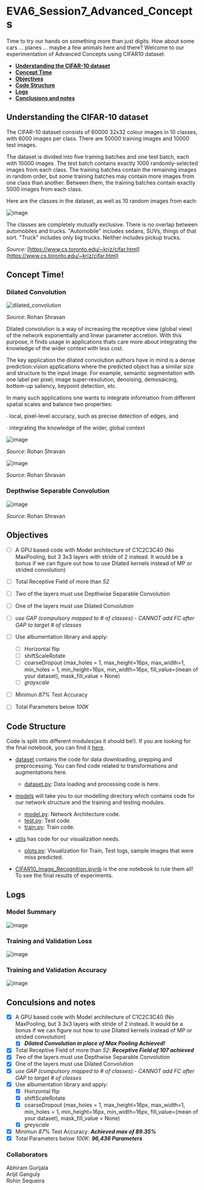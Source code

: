 # EVA6_Session7_Advanced_Concepts

Time to try our hands on something more than just digits. How about some cars ... planes ... maybe a few animals here and there? Welcome to our experimentation of Advanced Concepts using CIFAR10 dataset.

* [**Understanding the CIFAR-10 dataset**](#understanding-the-cifar-10-dataset)
* [**Concept Time**](#concept-time)
* [**Objectives**](#objectives)
* [**Code Structure**](#code-structure)
* [**Logs**](#logs)
* [**Conclusions and notes**](#conclusions_and_notes)


## Understanding the CIFAR-10 dataset

The CIFAR-10 dataset consists of 60000 32x32 colour images in 10 classes, with 6000 images per class. There are 50000 training images and 10000 test images.

The dataset is divided into five training batches and one test batch, each with 10000 images. The test batch contains exactly 1000 randomly-selected images from each class. The training batches contain the remaining images in random order, but some training batches may contain more images from one class than another. Between them, the training batches contain exactly 5000 images from each class.

Here are the classes in the dataset, as well as 10 random images from each:

![image](https://user-images.githubusercontent.com/31658286/122556219-dab61e80-d058-11eb-8e6e-a2ac3ab24365.png)

The classes are completely mutually exclusive. There is no overlap between automobiles and trucks. "Automobile" includes sedans, SUVs, things of that sort. "Truck" includes only big trucks. Neither includes pickup trucks.

_Source_: [https://www.cs.toronto.edu/~kriz/cifar.html](https://www.cs.toronto.edu/~kriz/cifar.html)

## Concept Time!

### Dilated Convolution

![dilated_convolution](https://user-images.githubusercontent.com/31658286/123273137-ff5e3a80-d51f-11eb-802f-bca4da9e492e.gif)

_Source_: Rohan Shravan

Dilated convolution is a way of increasing the receptive view (global view) of the network exponentially and linear parameter accretion. With this purpose, it finds usage in applications thats care more about integrating the knowledge of the wider context with less cost.

The key application the dilated convolution authors have in mind is a dense prediction:vision applications where the predicted object has a similar size and structure to the input image.
For example, semantic segmentation with one label per pixel;
image super-resolution, denoising, demosaicing, bottom-up saliency, keypoint detection, etc.

In many such applications one wants to integrate information from different spatial scales and balance two properties:

∙ local, pixel-level accuracy, such as precise detection of edges, and

∙ integrating the knowledge of the wider, global context

![image](https://user-images.githubusercontent.com/31658286/123273667-798ebf00-d520-11eb-81ea-84fd1e922e9b.png)
                                            
 _Source_: Rohan Shravan

![image](https://user-images.githubusercontent.com/31658286/123273824-9aefab00-d520-11eb-9ed2-638434daa46b.png)
                                            
 _Source_: Rohan Shravan


### Depthwise Separable Convolution

![image](https://user-images.githubusercontent.com/31658286/123274042-ca9eb300-d520-11eb-8fe0-dbe8b7d9040c.png)

_Source_: Rohan Shravan


## Objectives

- [ ] A GPU based code with Model architecture of C1C2C3C40 (No MaxPooling, but 3 3x3 layers with stride of 2 instead. It would be a bonus if we can figure out how to use Dilated kernels instead of MP or strided convolution)
- [ ] Total Receptive Field of more than _52_
- [ ] _Two_ of the layers must use Depthwise Separable Convolution
- [ ] One of the layers must use Dilated Convolution
- [ ] _use GAP (compulsory mapped to # of classes):- CANNOT add FC after GAP to target # of classes_
- [ ] Use albumentation library and apply:
  - [ ] Horizontal flip
  - [ ] shiftScaleRotate
  - [ ] coarseDropout (max_holes = 1, max_height=16px, max_width=1, min_holes = 1, min_height=16px, min_width=16px, fill_value=(mean of your dataset), mask_fill_value = None)
  - [ ] _grayscale_
- [ ] Minimun _87%_ Test Accuracy
- [ ] Total Parameters below _100K_


## Code Structure

Code is split into different modules(as it should be!). If you are looking for the final notebook, you can find it [here](/CIFAR10_Image_Recognition.ipynb).  

* [dataset](/dataset) contains the code for data downloading, prepping and preprocessing. You can find code related to transformations and augmentations here.  
   * [dataset.py](/dataset/dataset.py): Data loading and processing code is here.

* [models](/models) will take you to our modelling directory which contains code for our network structure and the training and testing modules.  
   * [model.py](/models/model.py): Network Architecture code. 
   * [test.py](/models/test.py): Test code. 
   * [train.py](/models/train.py): Train code. 

* [utils](/utils) has code for our visualization needs.  
   * [plots.py](/utils/plots.py): Visualization for Train, Test logs, sample images that were miss predicted. 

* [CIFAR10_Image_Recognition.ipynb](/CIFAR10_Image_Recognition.ipynb) is the one notebook to rule them all! To see the final results of experiments.

## Logs

### Model Summary

![image](https://user-images.githubusercontent.com/31658286/123310352-a0122180-d543-11eb-9a0b-aad800abe3f6.png)

### Training and Validation Loss

![image](https://user-images.githubusercontent.com/31658286/123310778-16af1f00-d544-11eb-83f2-41bf720709a4.png)

### Training and Validation Accuracy

![image](https://user-images.githubusercontent.com/31658286/123310890-30506680-d544-11eb-8648-728d0bf99bbb.png)

## Conculsions and notes

- [x] A GPU based code with Model architecture of C1C2C3C40 (No MaxPooling, but 3 3x3 layers with stride of 2 instead. It would be a bonus if we can figure out how to use Dilated kernels instead of MP or strided convolution)
  - [x] _**Dilated Convolution in place of Max Pooling Achieved!**_
- [x] Total Receptive Field of more than _52_: _**Receptive Field of 107 achieved**_
- [x] _Two_ of the layers must use Depthwise Separable Convolution
- [x] One of the layers must use Dilated Convolution
- [x] _use GAP (compulsory mapped to # of classes):- CANNOT add FC after GAP to target # of classes_
- [x] Use albumentation library and apply:
  - [x] Horizontal flip
  - [x] shiftScaleRotate
  - [x] coarseDropout (max_holes = 1, max_height=16px, max_width=1, min_holes = 1, min_height=16px, min_width=16px, fill_value=(mean of your dataset), mask_fill_value = None)
  - [x] _greyscale_
- [x] Minimun _87_% Test Accuracy: _**Achieved max of 89.35%**_
- [x] Total Parameters below _100K_: _**96,436 Parameters**_

### Collaborators
Abhiram Gurijala  
Arijit Ganguly  
Rohin Sequeira  
